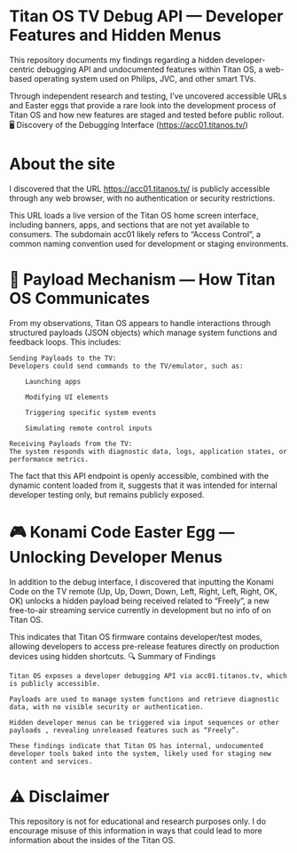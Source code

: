 # Titan OS TV Debug API — Developer Features and Hidden Menus

This repository documents my findings regarding a hidden developer-centric debugging API and undocumented features within Titan OS, a web-based operating system used on Philips, JVC, and other smart TVs.

Through independent research and testing, I’ve uncovered accessible URLs and Easter eggs that provide a rare look into the development process of Titan OS and how new features are staged and tested before public rollout.
🖥️ Discovery of the Debugging Interface (https://acc01.titanos.tv/)

# About the site

I discovered that the URL https://acc01.titanos.tv/ is publicly accessible through any web browser, with no authentication or security restrictions.

This URL loads a live version of the Titan OS home screen interface, including banners, apps, and sections that are not yet available to consumers. The subdomain acc01 likely refers to “Access Control”, a common naming convention used for development or staging environments.

# 📨 Payload Mechanism — How Titan OS Communicates

From my observations, Titan OS appears to handle interactions through structured payloads (JSON objects) which manage system functions and feedback loops. This includes:

    Sending Payloads to the TV:
    Developers could send commands to the TV/emulator, such as:

        Launching apps

        Modifying UI elements

        Triggering specific system events

        Simulating remote control inputs

    Receiving Payloads from the TV:
    The system responds with diagnostic data, logs, application states, or performance metrics.

The fact that this API endpoint is openly accessible, combined with the dynamic content loaded from it, suggests that it was intended for internal developer testing only, but remains publicly exposed.

# 🎮 Konami Code Easter Egg — Unlocking Developer Menus

In addition to the debug interface, I discovered that inputting the Konami Code on the TV remote (Up, Up, Down, Down, Left, Right, Left, Right, OK, OK) unlocks a hidden payload being received related to “Freely”, a new free-to-air streaming service currently in development but no info of on Titan OS.

This indicates that Titan OS firmware contains developer/test modes, allowing developers to access pre-release features directly on production devices using hidden shortcuts.
🔍 Summary of Findings

    Titan OS exposes a developer debugging API via acc01.titanos.tv, which is publicly accessible.

    Payloads are used to manage system functions and retrieve diagnostic data, with no visible security or authentication.

    Hidden developer menus can be triggered via input sequences or other payloads , revealing unreleased features such as “Freely”.

    These findings indicate that Titan OS has internal, undocumented developer tools baked into the system, likely used for staging new content and services.

# ⚠️ Disclaimer

This repository is not for educational and research purposes only.
I do encourage misuse of this information in ways that could lead to more information about the insides of the Titan OS.

